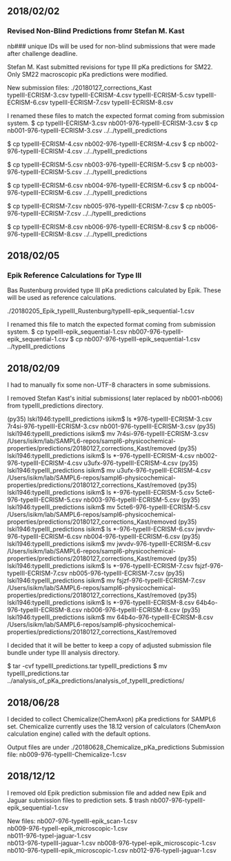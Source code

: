 ## 2018/02/02

### Revised Non-Blind Predictions fromr Stefan M. Kast

nb### unique IDs will be used for non-blind submissions that were made 
after challenge deadline.

Stefan M. Kast submitted revisions for type III pKa predictions for SM22.
Only SM22 macroscopic pKa predictions were modified. 

New submission files:
./20180127_corrections_Kast  
typeIII-ECRISM-3.csv
typeIII-ECRISM-4.csv
typeIII-ECRISM-5.csv
typeIII-ECRISM-6.csv
typeIII-ECRISM-7.csv
typeIII-ECRISM-8.csv

I renamed these files to match the expected format coming from submission system.
$ cp typeIII-ECRISM-3.csv nb001-976-typeIII-ECRISM-3.csv
$ cp nb001-976-typeIII-ECRISM-3.csv ../../typeIII_predictions

$ cp typeIII-ECRISM-4.csv nb002-976-typeIII-ECRISM-4.csv
$ cp nb002-976-typeIII-ECRISM-4.csv ../../typeIII_predictions

$ cp typeIII-ECRISM-5.csv nb003-976-typeIII-ECRISM-5.csv
$ cp nb003-976-typeIII-ECRISM-5.csv ../../typeIII_predictions

$ cp typeIII-ECRISM-6.csv nb004-976-typeIII-ECRISM-6.csv
$ cp nb004-976-typeIII-ECRISM-6.csv ../../typeIII_predictions

$ cp typeIII-ECRISM-7.csv nb005-976-typeIII-ECRISM-7.csv 
$ cp nb005-976-typeIII-ECRISM-7.csv ../../typeIII_predictions

$ cp typeIII-ECRISM-8.csv nb006-976-typeIII-ECRISM-8.csv 
$ cp nb006-976-typeIII-ECRISM-8.csv  ../../typeIII_predictions


## 2018/02/05

### Epik Reference Calculations for Type III

Bas Rustenburg provided type III pKa predictions calculated by Epik. 
These will be used as reference calculations.

./20180205_Epik_typeIII_Rustenburg/typeIII-epik_sequential-1.csv

I renamed this file to match the expected format coming from submission system.
$ cp typeIII-epik_sequential-1.csv nb007-976-typeIII-epik_sequential-1.csv
$ cp nb007-976-typeIII-epik_sequential-1.csv ../typeIII_predictions


## 2018/02/09

I had to manually fix some non-UTF-8 characters in some submissions.

I removed Stefan Kast's initial submissions( later replaced by nb001-nb006) from typeIII_predictions directory.

(py35) lski1946:typeIII_predictions isikm$ ls *976-typeIII-ECRISM-3.csv  
7r4si-976-typeIII-ECRISM-3.csv nb001-976-typeIII-ECRISM-3.csv
(py35) lski1946:typeIII_predictions isikm$ mv 7r4si-976-typeIII-ECRISM-3.csv /Users/isikm/lab/SAMPL6-repos/sampl6-physicochemical-properties/predictions/20180127_corrections_Kast/removed
(py35) lski1946:typeIII_predictions isikm$ ls *-976-typeIII-ECRISM-4.csv 
nb002-976-typeIII-ECRISM-4.csv u3ufx-976-typeIII-ECRISM-4.csv
(py35) lski1946:typeIII_predictions isikm$ mv u3ufx-976-typeIII-ECRISM-4.csv /Users/isikm/lab/SAMPL6-repos/sampl6-physicochemical-properties/predictions/20180127_corrections_Kast/removed
(py35) lski1946:typeIII_predictions isikm$ ls *-976-typeIII-ECRISM-5.csv 
5cte6-976-typeIII-ECRISM-5.csv nb003-976-typeIII-ECRISM-5.csv
(py35) lski1946:typeIII_predictions isikm$ mv 5cte6-976-typeIII-ECRISM-5.csv /Users/isikm/lab/SAMPL6-repos/sampl6-physicochemical-properties/predictions/20180127_corrections_Kast/removed
(py35) lski1946:typeIII_predictions isikm$ ls *-976-typeIII-ECRISM-6.csv 
jwvdv-976-typeIII-ECRISM-6.csv nb004-976-typeIII-ECRISM-6.csv
(py35) lski1946:typeIII_predictions isikm$ mv jwvdv-976-typeIII-ECRISM-6.csv /Users/isikm/lab/SAMPL6-repos/sampl6-physicochemical-properties/predictions/20180127_corrections_Kast/removed
(py35) lski1946:typeIII_predictions isikm$ ls *-976-typeIII-ECRISM-7.csv 
fsjzf-976-typeIII-ECRISM-7.csv nb005-976-typeIII-ECRISM-7.csv
(py35) lski1946:typeIII_predictions isikm$ mv fsjzf-976-typeIII-ECRISM-7.csv /Users/isikm/lab/SAMPL6-repos/sampl6-physicochemical-properties/predictions/20180127_corrections_Kast/removed
(py35) lski1946:typeIII_predictions isikm$ ls *-976-typeIII-ECRISM-8.csv 
64b4o-976-typeIII-ECRISM-8.csv nb006-976-typeIII-ECRISM-8.csv
(py35) lski1946:typeIII_predictions isikm$ mv 64b4o-976-typeIII-ECRISM-8.csv /Users/isikm/lab/SAMPL6-repos/sampl6-physicochemical-properties/predictions/20180127_corrections_Kast/removed

I decided that it will be better to keep a copy of adjusted submission file bundle under type III analysis directory.

$ tar -cvf typeIII_predictions.tar typeIII_predictions
$  mv typeIII_predictions.tar ../analysis_of_pKa_predictions/analysis_of_typeIII_predictions/


## 2018/06/28

I decided to collect Chemicalize(ChemAxon) pKa predictions for SAMPL6 set. 
Chemicalize currently uses the 18.12 version of calculators (ChemAxon calculation engine) called with the default options. 

Output files are under ./20180628_Chemicalize_pKa_predictions 
Submission file:  nb009-976-typeIII-Chemicalize-1.csv 

## 2018/12/12

I removed old Epik prediction submission file and added new Epik and Jaguar submission files to prediction sets.
$ trash nb007-976-typeIII-epik_sequential-1.csv 

New files:
nb007-976-typeIII-epik_scan-1.csv        
nb009-976-typeII-epik_microscopic-1.csv  
nb011-976-typeI-jaguar-1.csv             
nb013-976-typeIII-jaguar-1.csv
nb008-976-typeI-epik_microscopic-1.csv   
nb010-976-typeIII-epik_microscopic-1.csv 
nb012-976-typeII-jaguar-1.csv


